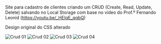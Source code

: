 Site para cadastro de clientes criando um CRUD (Create, Read, Update, Delete) salvando no Local Storage com base no vídeo do Prof.º Fernando Leonid (https://youtu.be/_HEIqE_qqbQ)

Design original do CSS alterado

![Crud 01](https://user-images.githubusercontent.com/110427326/197292940-127e00e0-bbe7-4417-951d-5101fd299177.png)
![Crud 02](https://user-images.githubusercontent.com/110427326/197292942-2082c009-1527-4c2a-bcf4-bd2f6eed1697.png)
![Crud 03](https://user-images.githubusercontent.com/110427326/197292949-0b629f18-7578-478c-99ff-7618a502b1e4.png)
![Crud 04](https://user-images.githubusercontent.com/110427326/197292954-101d5c4e-1895-4028-af3b-e80c8ea066b6.png)
